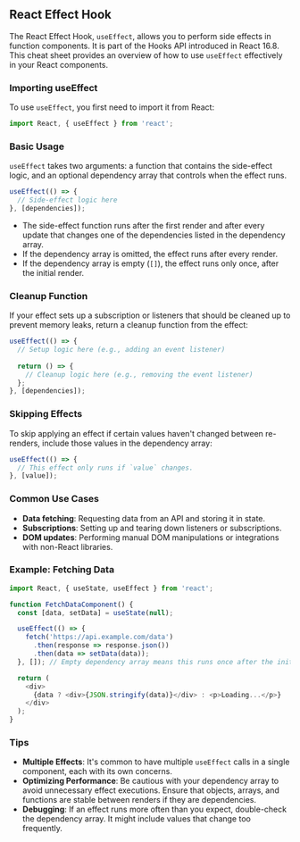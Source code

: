 ## React Effect Hook

The React Effect Hook, `useEffect`, allows you to perform side effects in function components. It is part of the Hooks API introduced in React 16.8. This cheat sheet provides an overview of how to use `useEffect` effectively in your React components.

### Importing useEffect

To use `useEffect`, you first need to import it from React:

```javascript
import React, { useEffect } from 'react';
```

### Basic Usage

`useEffect` takes two arguments: a function that contains the side-effect logic, and an optional dependency array that controls when the effect runs.

```javascript
useEffect(() => {
  // Side-effect logic here
}, [dependencies]);
```

- The side-effect function runs after the first render and after every update that changes one of the dependencies listed in the dependency array.
- If the dependency array is omitted, the effect runs after every render.
- If the dependency array is empty (`[]`), the effect runs only once, after the initial render.

### Cleanup Function

If your effect sets up a subscription or listeners that should be cleaned up to prevent memory leaks, return a cleanup function from the effect:

```javascript
useEffect(() => {
  // Setup logic here (e.g., adding an event listener)
  
  return () => {
    // Cleanup logic here (e.g., removing the event listener)
  };
}, [dependencies]);
```

### Skipping Effects

To skip applying an effect if certain values haven't changed between re-renders, include those values in the dependency array:

```javascript
useEffect(() => {
  // This effect only runs if `value` changes.
}, [value]);
```

### Common Use Cases

- **Data fetching**: Requesting data from an API and storing it in state.
- **Subscriptions**: Setting up and tearing down listeners or subscriptions.
- **DOM updates**: Performing manual DOM manipulations or integrations with non-React libraries.

### Example: Fetching Data

```javascript
import React, { useState, useEffect } from 'react';

function FetchDataComponent() {
  const [data, setData] = useState(null);

  useEffect(() => {
    fetch('https://api.example.com/data')
      .then(response => response.json())
      .then(data => setData(data));
  }, []); // Empty dependency array means this runs once after the initial render

  return (
    <div>
      {data ? <div>{JSON.stringify(data)}</div> : <p>Loading...</p>}
    </div>
  );
}
```

### Tips

- **Multiple Effects**: It's common to have multiple `useEffect` calls in a single component, each with its own concerns.
- **Optimizing Performance**: Be cautious with your dependency array to avoid unnecessary effect executions. Ensure that objects, arrays, and functions are stable between renders if they are dependencies.
- **Debugging**: If an effect runs more often than you expect, double-check the dependency array. It might include values that change too frequently.